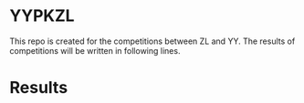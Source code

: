 # YYPKZL
  This repo is created for the competitions between ZL and YY. The results of competitions will be written in following lines.

# Results
